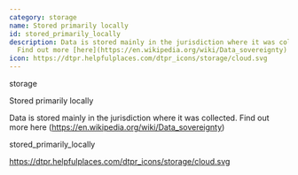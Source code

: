 ```yaml
---
category: storage
name: Stored primarily locally
id: stored_primarily_locally
description: Data is stored mainly in the jurisdiction where it was collected.
  Find out more [here](https://en.wikipedia.org/wiki/Data_sovereignty)
icon: https://dtpr.helpfulplaces.com/dtpr_icons/storage/cloud.svg
---
```

storage

Stored primarily locally

Data is stored mainly in the jurisdiction where it was collected. Find out 
more here (https://en.wikipedia.org/wiki/Data_sovereignty)

stored_primarily_locally

https://dtpr.helpfulplaces.com/dtpr_icons/storage/cloud.svg